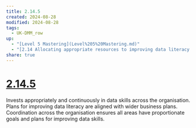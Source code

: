 ```yaml
---
title: 2.14.5
created: 2024-08-28
modified: 2024-08-28
tags:
  - UK-DMM_row
up:
  - "[Level 5 Mastering](Level%205%20Mastering.md)"
  - "[2.14 Allocating appropriate resources to improving data literacy across the organisation](2.14%20Allocating%20appropriate%20resources%20to%20improving%20data%20literacy%20across%20the%20organisation.md)"
share: true
---
```

# [2.14.5](2.14.5.md)

Invests appropriately and continuously in data skills across the organisation. Plans for improving data literacy are aligned with wider business plans. Coordination across the organisation ensures all areas have proportionate goals and plans for improving data skills.
